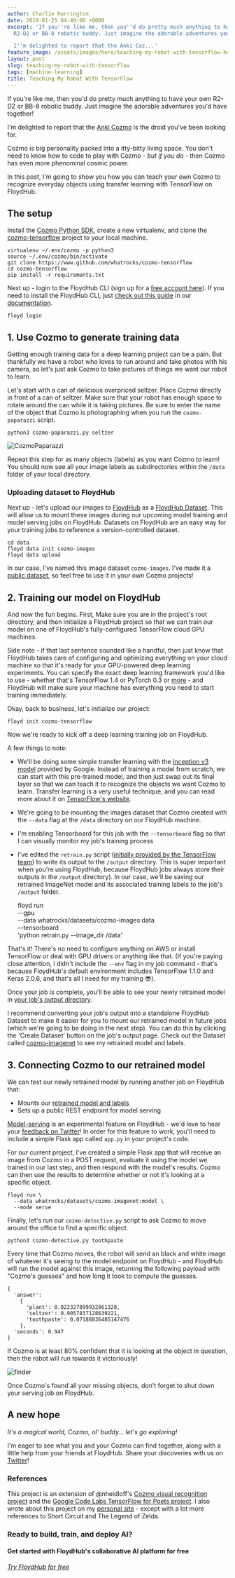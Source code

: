 ```yaml
---
author: Charlie Harrington
date: 2018-01-25 04:49:00 +0000
excerpt: 'If you''re like me, then you''d do pretty much anything to have your own
  R2-D2 or BB-8 robotic buddy. Just imagine the adorable adventures you''d have together!

  I''m delighted to report that the Anki Coz...'
feature_image: /assets/images/hero/teaching-my-robot-with-tensorflow-hero.jpg
layout: post
slug: teaching-my-robot-with-tensorflow
tags: [machine-learning]
title: Teaching My Robot With TensorFlow
---
```


If you're like me, then you'd do pretty much anything to have your own R2-D2 or BB-8 robotic buddy. Just imagine the adorable adventures you'd have together!

I'm delighted to report that the [Anki Cozmo](https://www.anki.com/en-us/cozmo) is the droid you've been looking for.

Cozmo is big personality packed into a itty-bitty living space. You don't need to know how to code to play with Cozmo - _but if you do_ \- then Cozmo has even more phenominal cosmic power.

In this post, I'm going to show you how you can teach your own Cozmo to recognize everyday objects using transfer learning with TensorFlow on FloydHub.

## The setup

Install the [Cozmo Python SDK](http://cozmosdk.anki.com/docs/), create a new virtualenv, and clone the [cozmo-tensorflow](https://www.github.com/whatrocks/cozmo-tensorflow) project to your local machine.
    
    
    virtualenv ~/.env/cozmo -p python3
    source ~/.env/cozmo/bin/activate
    git clone https://www.github.com/whatrocks/cozmo-tensorflow
    cd cozmo-tensorflow
    pip install -r requirements.txt
    

  

Next up - login to the FloydHub CLI (sign up for a [free account here](https://www.floydhub.com/plans)). If you need to install the FloydHub CLI, just [check out this guide](https://docs.floydhub.com/guides/basics/install/) in our [documentation](https://docs.floydhub.com/).
    
    
    floyd login
    

## 1\. Use Cozmo to generate training data

Getting enough training data for a deep learning project can be a pain. But thankfully we have a robot who loves to run around and take photos with his camera, so let's just ask Cozmo to take pictures of things we want our robot to learn.

Let's start with a can of delicious overpriced seltzer. Place Cozmo directly in front of a can of seltzer. Make sure that your robot has enough space to rotate around the can while it is taking pictures. Be sure to enter the name of the object that Cozmo is photographing when you run the `cozmo-paparazzi` script.
    
    
    python3 cozmo-paparazzi.py seltzer
    

  

![CozmoPaparazzi](/assets/images/content/images/2018/04/cozmo-paparazzi.gif)

Repeat this step for as many objects (labels) as you want Cozmo to learn! You should now see all your image labels as subdirectories within the `/data` folder of your local directory.

### Uploading dataset to FloydHub

Next up - let's upload our images to [FloydHub](https://www.floydhub.com/whatrocks/datasets/cozmo-images) as a [FloydHub Dataset](https://docs.floydhub.com/guides/create_and_upload_dataset/). This will allow us to mount these images during our upcoming model training and model serving jobs on FloydHub. Datasets on FloydHub are an easy way for your training jobs to reference a version-controlled dataset.
    
    
    cd data
    floyd data init cozmo-images
    floyd data upload
    

In our case, I've named this image dataset `cozmo-images`. I've made it a [public dataset](https://www.floydhub.com/whatrocks/datasets/cozmo-images), so feel free to use it in your own Cozmo projects!

## 2\. Training our model on FloydHub

And now the fun begins. First, Make sure you are in the project's root directory, and then initialize a FloydHub project so that we can train our model on one of FloydHub's fully-configured TensorFlow cloud GPU machines.

Side note - if that last sentence sounded like a handful, then just know that FloydHub takes care of configuring and optimizing everything on your cloud machine so that it's ready for your GPU-powered deep learning experiments. You can specify the exact deep learning framework you'd like to use - whether that's TensorFlow 1.4 or PyTorch 0.3 or [more](https://docs.floydhub.com/guides/environments/) \- and FloydHub will make sure your machine has everything you need to start training immediately.

Okay, back to business, let's initialize our project:
    
    
    floyd init cozmo-tensorflow
    

Now we're ready to kick off a deep learning training job on FloydHub.

A few things to note:

  * We'll be doing some simple transfer learning with the [Inception v3 model](https://github.com/tensorflow/models/tree/master/research/inception) provided by Google. Instead of training a model from scratch, we can start with this pre-trained model, and then just swap out its final layer so that we can teach it to recognize the objects we want Cozmo to learn. Transfer learning is a very useful technique, and you can read more about it on [TensorFlow's website](https://www.tensorflow.org/tutorials/image_retraining).
  * We're going to be mounting the images dataset that Cozmo created with the `--data` flag at the `/data` directory on our FloydHub machine.
  * I'm enabling Tensorboard for this job with the `--tensorboard` flag so that I can visually monitor my job's training process
  * I've edited the `retrain.py` script ([initially provided by the TensorFlow team](https://github.com/googlecodelabs/tensorflow-for-poets-2)) to write its output to the `/output` directory. This is super important when you're using FloydHub, because FloydHub jobs always store their outputs in the `/output` directory). In our case, we'll be saving our retrained ImageNet model and its associated training labels to the job's `/output` folder.

    
    
    floyd run \
      --gpu \
      --data whatrocks/datasets/cozmo-images:data \
      --tensorboard \
      'python retrain.py --image_dir /data'
    

  

That's it! There's no need to configure anything on AWS or install TensorFlow or deal with GPU drivers or anything like that. (If you're paying close attention, I didn't include the `--env` flag in my job command - that's because FloydHub's default environment includes TensorFlow 1.1.0 and Keras 2.0.6, and that's all I need for my training 😎).

Once your job is complete, you'll be able to see your newly retrained model in [your job's output directory](https://www.floydhub.com/whatrocks/projects/cozmo-tensorflow/8/output).

I recommend converting your job's output into a standalone FloydHub Dataset to make it easier for you to mount our retrained model in future jobs (which we're going to be doing in the next step). You can do this by clicking the 'Create Dataset' button on the job's output page. Check out the Dataset called [cozmo-imagenet](https://www.floydhub.com/whatrocks/datasets/cozmo-imagenet) to see my retrained model and labels.

## 3\. Connecting Cozmo to our retrained model

We can test our newly retrained model by running another job on FloydHub that:

  * Mounts our [retrained model and labels](https://www.floydhub.com/whatrocks/datasets/cozmo-imagenet)
  * Sets up a public REST endpoint for model serving

[Model-serving](https://docs.floydhub.com/guides/run_a_job/#-mode-serve) is an experimental feature on FloydHub - we'd love to hear your [feedback on Twitter](https://www.twitter.com/floydhub_)! In order for this feature to work, you'll need to include a simple Flask app called `app.py` in your project's code.

For our current project, I've created a simple Flask app that will receive an image from Cozmo in a POST request, evaluate it using the model we trained in our last step, and then respond with the model's results. Cozmo can then use the results to determine whether or not it's looking at a specific object.
    
    
    floyd run \
      --data whatrocks/datasets/cozmo-imagenet:model \
      --mode serve
    

  

Finally, let's run our `cozmo-detective.py` script to ask Cozmo to move around the office to find a specific object.
    
    
    python3 cozmo-detective.py toothpaste
    

  

Every time that Cozmo moves, the robot will send an black and white image of whatever it's seeing to the model endpoint on FloydHub - and FloydHub will run the model against this image, returning the following payload with "Cozmo's guesses" and how long it took to compute the guesses.
    
    
    {
      'answer': 
        {
          'plant': 0.022327899932861328, 
          'seltzer': 0.9057837128639221, 
          'toothpaste': 0.07188836485147476
        }, 
      'seconds': 0.947
    }
    

  

If Cozmo is at least 80% confident that it is looking at the object in question, then the robot will run towards it victoriously!

![finder](/assets/images/content/images/2018/04/cozmo-detective.gif)

Once Cozmo's found all your missing objects, don't forget to shut down your serving job on FloydHub.

## A new hope

  

_It's a magical world, Cozmo, ol' buddy... let's go exploring!_

I'm eager to see what you and your Cozmo can find together, along with a little help from your friends at FloydHub. Share your discoveries with us on [Twitter](https://twitter.com/floydhub_)!

### References

This project is an extension of @nheidloff's [Cozmo visual recognition project](https://github.com/nheidloff/visual-recognition-for-cozmo-with-tensorflow) and the [Google Code Labs TensorFlow for Poets project](https://codelabs.developers.google.com/codelabs/tensorflow-for-poets/#0). I also wrote about this project on my [personal site](https://www.charlieharrington.com/teaching-my-robot-with-tensorflow) \- except with a lot more references to Short Circuit and The Legend of Zelda.

### Ready to build, train, and deploy AI?

#### Get started with FloydHub's collaborative AI platform for free

###### [Try FloydHub for free ](https://www.floydhub.com/?utm_source=blog&utm_medium=banner&utm_campaign=try_floydhub_for_free)